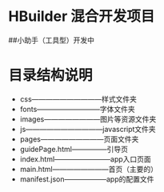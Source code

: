 # HBuilder 混合开发项目
##小助手（工具型）开发中

# 目录结构说明
* css——————————样式文件夹
* fonts—————————字体文件夹
* images————————图片等资源文件夹
* js———————————javascript文件夹
* pages—————————页面文件夹
* guidePage.html—————引导页
* index.html————————app入口页面
* main.html————————首页（主要的）
* manifest.json——————app的配置文件